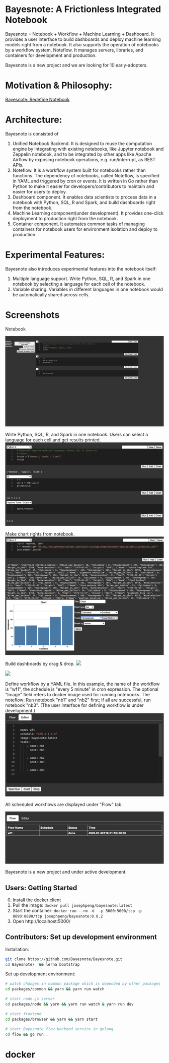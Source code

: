 # Bayesnote: A Frictionless Integrated Notebook

Bayesnote = Notebook + Workflow + Machine Learning + Dashboard. It provides a user interface to build dashboards and deploy machine learning models right from a notebook. It also supports the operation of notebooks by a workflow system, Noteflow. It manages servers, libraries, and containers for development and production.

Bayesnote is a new project and we are looking for 10 early-adopters.

# Motivation & Philosophy:
[Bayesnote: Redefine Notebook](https://towardsdatascience.com/bayesnote-redefine-notebook-2ab00277bbc?source=friends_link&sk=94e2e9d234caa0edc3adf7235bd84b74)

# Architecture:
Bayesnote is consisted of
1. Unified Notebook Backend. It is designed to reuse the computation engine by integrating with existing notebooks, like Jupyter notebook and Zeppelin notebook, and to be integrated by other apps like Apache Airflow by exposing notebook operations, e.g. run/interrupt, as REST APIs.
2. Noteflow. It is a workflow system built for notebooks rather than functions. The dependency of notebooks, called Noteflow, is specified in YAML and triggered by cron or events. It is written in Go rather than Python to make it easier for developers/contributors to maintain and easier for users to deploy.
3. Dashboard component. It enables data scientists to process data in a notebook with Python, SQL, R and Spark, and build dashboards right from the notebook.
4. Machine Learning component(under development). It provides one-click deployment to production right from the notebook.
5. Container component. It automates common tasks of managing containers for notebook users for environment isolation and deploy to production.

# Experimental Features:
Bayesnote also introduces experimental features into the notebook itself:
1. Multiple language support. Write Python, SQL, R, and Spark in one notebook by selecting a language for each cell of the notebook.
2. Variable sharing. Variables in different languages in one notebook would be automatically shared across cells.

# Screenshots

Notebook

![](./.github/notebook.png)

Write Python, SQL, R, and Spark in one notebook. Users can select a language for each cell and get results printed.
![](.github/multi.png)

Make chart rights from notebook.
![](.github/chart.png)

Build dashboards by drag & drop.
![](.github/drag.gif)


![](.github/dashboard.gif)

Define workflow by a YAML file. In this example, the name of the workflow is "wf1", the schedule is "every 5 minute" in cron expression. The optional "Image" field refers to docker image used for running notebooks. The noteflow: Run notebook "nb1" and "nb2" first; If all are successful, run notebook "nb3".
(The user interface for defining workflow is under development.)
![](.github/editor.png)

All scheduled workflows are displayed under "Flow" tab.

![](.github/flow.png)

Bayesnote is a new project and under active development.

## Users: Getting Started

0. Install the docker client
1. Pull the image: `docker pull josephpeng/bayesnote:latest`
2. Start the container: `docker run --rm -d  -p 5000:5000/tcp -p 8890:8890/tcp josephpeng/bayesnote:0.0.2`
3. Open http://localhost:5000/

## Contributors: Set up development environment

Installation:
```sh
git clone https://github.com/Bayesnote/Bayesnote.git
cd Bayesnote/  && lerna bootstrap
```

Set up development environment:
```sh
# watch changes in common package which is depended by other packages
cd packages/common && yarn && yarn run watch
```

```sh
# start node.js server
cd packages/node && yarn && yarn run watch & yarn run dev
```

```sh
# start frontend
cd packages/browser && yarn && yarn start
```

```sh
# start Bayesnote flow backend service in golang.
cd flow && go run .
```
# docker
